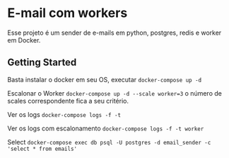 # E-mail com workers

Esse projeto é um sender de e-mails em python, postgres, redis e worker em Docker.

## Getting Started

Basta instalar o docker em seu OS, executar `docker-compose up -d`

Escalonar o Worker `docker-compose up -d --scale worker=3` o número de scales correspondente fica a seu critério.

Ver os logs `docker-compose logs -f -t`

Ver os logs com escalonamento `docker-compose logs -f -t worker`

Select `docker-compose exec db psql -U postgres -d email_sender -c 'select * from emails'`

